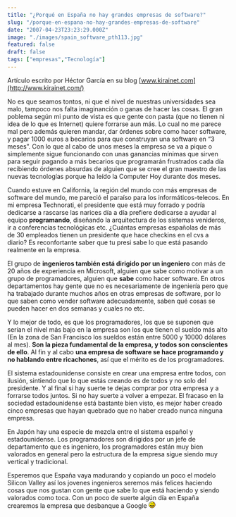```yaml
---
title: "¿Porqué en España no hay grandes empresas de software?"
slug: "/porque-en-espana-no-hay-grandes-empresas-de-software"
date: "2007-04-23T23:23:29.000Z"
image: "./images/spain_software_pth113.jpg"
featured: false
draft: false
tags: ["empresas","Tecnología"]
---
```



Artículo escrito por Héctor García en su blog [www.kirainet.com](http://www.kirainet.com/)

No es que seamos tontos, ni que el nivel de nuestras universidades sea malo, tampoco nos falta imaginanción o ganas de hacer las cosas. El gran poblema según mi punto de vista es que gente con pasta (que no tienen ni idea de lo que es Internet) quiere forrarse aun más. Lo cual no me parece mal pero además quieren mandar, dar órdenes sobre como hacer software, y pagar 1000 euros a becarios para que construyan una software en “3 meses”. Con lo que al cabo de unos meses la empresa se va a pique o simplemente sigue funcionando con unas ganancias mínimas que sirven para seguir pagando a más becarios que programarán frustrados cada día recibiendo órdenes absurdas de alguien que se cree el gran maestro de las nuevas tecnologías porque ha leído la Computer Hoy durante dos meses.

Cuando estuve en California, la región del mundo con más empresas de software del mundo, me pareció el paraíso para los informáticos-telecos. En mi empresa Technorati, el presidente que está muy forrado y podría dedicarse a rascarse las narices día a día prefiere dedicarse a ayudar al equipo **programando**, diseñando la arquitectura de los sistemas venideros, ir a conferencias tecnológicas etc. ¿Cuántas empresas españolas de más de 30 empleados tienen un presidente que hace checkins en el cvs a diario? Es reconfortante saber que tu presi sabe lo que está pasando realmente en la empresa.

El grupo de **ingenieros también está dirigido por un ingeniero** con más de 20 años de experiencia en Microsoft, alguien que sabe como motivar a un grupo de programadores, alguien que **sabe** como hacer software. En otros departamentos hay gente que no es necesariamente de ingeniería pero que ha trabajado durante muchos años en otras empresas de software, por lo que saben como vender software adecuadamente, saben qué cosas se pueden hacer en dos semanas y cuales no etc.

Y lo mejor de todo, es que los programadores, los que se suponen que serían el nivel más bajo en la empresa son los que tienen el sueldo más alto (En la zona de San Francisco los sueldos están entre 5000 y 10000 dólares al mes). **Son la pieza fundamental de la empresa, y todos son conscientes de ello**. Al fin y al cabo **una empresa de software se hace programando y no hablando entre ricachones**, así que el mérito es de los programadores.

El sistema estadounidense consiste en crear una empresa entre todos, con ilusión, sintiendo que lo que estás creando es de todos y no solo del presidente. Y al final si hay suerte te dejas comprar por otra empresa y a forrarse todos juntos. Si no hay suerte a volver a empezar. El fracaso en la sociedad estadounidense está bastante bien visto, es mejor haber creado cinco empresas que hayan quebrado que no haber creado nunca ninguna empresa.

En Japón hay una especie de mezcla entre el sistema español y estadounidense. Los programadores son dirigidos por un jefe de departamento que es ingeniero, los programadores están muy bien valorados en general pero la estructura de la empresa sigue siendo muy vertical y tradicional.

Esperemos que España vaya madurando y copiando un poco el modelo Silicon Valley así los jovenes ingenieros seremos más felices haciendo cosas que nos gustan con gente que sabe lo que está haciendo y siendo valorados como toca. Con un poco de suerte algún día en España crearemos la empresa que desbanque a Google ![:)](./images/icon_smile.gif)



